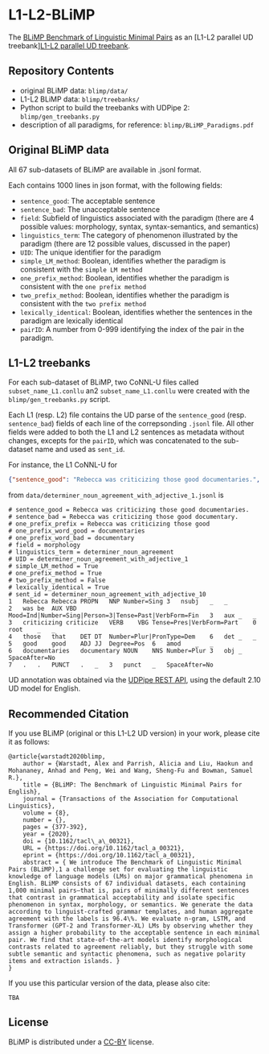 # L1-L2-BLiMP

The [BLiMP Benchmark of Linguistic Minimal Pairs](https://direct.mit.edu/tacl/article/doi/10.1162/tacl_a_00321/96452/BLiMP-The-Benchmark-of-Linguistic-Minimal-Pairs) as an [L1-L2 parallel UD treebank][L1-L2 parallel UD treebank](https://aclanthology.org/W17-6306/).

## Repository Contents
- original BLiMP data: `blimp/data/`
- L1-L2 BLiMP data: `blimp/treebanks/`
- Python script to build the treebanks with UDPipe 2: `blimp/gen_treebanks.py`
- description of all paradigms, for reference: ```blimp/BLiMP_Paradigms.pdf```

## Original BLiMP data

All 67 sub-datasets of BLiMP are available in .jsonl format.

Each contains 1000 lines in json format, with the following fields:
- `sentence_good`: The acceptable sentence 
- `sentence_bad`: The unacceptable sentence 
- `field`: Subfield of linguistics associated with the paradigm (there are 4 possible values: morphology, syntax, syntax-semantics, and semantics)
- `linguistics_term`: The category of phenomenon illustrated by the paradigm (there are 12 possible values, discussed in the paper)
- `UID`: The unique identifier for the paradigm 
- `simple_LM_method`: Boolean, identifies whether the paradigm is consistent with the `simple LM method` 
- `one_prefix_method`: Boolean, identifies whether the paradigm is consistent with the `one prefix method` 
- `two_prefix_method`: Boolean, identifies whether the paradigm is consistent with the `two prefix method`
- `lexically_identical`: Boolean, identifies whether the sentences in the paradigm are lexically identical
- `pairID`: A number from 0-999 identifying the index of the pair in the paradigm.

## L1-L2 treebanks
For each sub-dataset of BLiMP, two CoNNL-U files called `subset_name_L1.conllu` an2 `subset_name_L1.conllu` were created with the `blimp/gen_treebanks.py` script.

Each L1 (resp. L2) file contains the UD parse of the `sentence_good` (resp. `sentence_bad`) fields of each line of the correpsonding `.jsonl` file.
All other fields were added to both the L1 and L2 sentences as metadata without changes, excepts for the `pairID`, which was concatenated to the sub-dataset name and used as `sent_id`.  

For instance, the L1 CoNNL-U for  

```json
{"sentence_good": "Rebecca was criticizing those good documentaries.", "sentence_bad": "Rebecca was criticizing those good documentary.", "one_prefix_prefix": "Rebecca was criticizing those good", "one_prefix_word_good": "documentaries", "one_prefix_word_bad": "documentary", "field": "morphology", "linguistics_term": "determiner_noun_agreement", "UID": "determiner_noun_agreement_with_adjective_1", "simple_LM_method": true, "one_prefix_method": true, "two_prefix_method": false, "lexically_identical": true, "pairID": "0"}
```

from `data/determiner_noun_agreement_with_adjective_1.jsonl` is

```conllu
# sentence_good = Rebecca was criticizing those good documentaries.
# sentence_bad = Rebecca was criticizing those good documentary.
# one_prefix_prefix = Rebecca was criticizing those good
# one_prefix_word_good = documentaries
# one_prefix_word_bad = documentary
# field = morphology
# linguistics_term = determiner_noun_agreement
# UID = determiner_noun_agreement_with_adjective_1
# simple_LM_method = True
# one_prefix_method = True
# two_prefix_method = False
# lexically_identical = True
# sent_id = determiner_noun_agreement_with_adjective_10
1	Rebecca	Rebecca	PROPN	NNP	Number=Sing	3	nsubj	_	_
2	was	be	AUX	VBD	Mood=Ind|Number=Sing|Person=3|Tense=Past|VerbForm=Fin	3	aux	_	_
3	criticizing	criticize	VERB	VBG	Tense=Pres|VerbForm=Part	0	root	_	_
4	those	that	DET	DT	Number=Plur|PronType=Dem	6	det	_	_
5	good	good	ADJ	JJ	Degree=Pos	6	amod	_	_
6	documentaries	documentary	NOUN	NNS	Number=Plur	3	obj	_	SpaceAfter=No
7	.	.	PUNCT	.	_	3	punct	_	SpaceAfter=No
```

UD annotation was obtained via the [UDPipe REST API](https://lindat.mff.cuni.cz/services/udpipe/api-reference.php), using the default 2.10 UD model for English.


## Recommended Citation
If you use BLiMP (original or this L1-L2 UD version) in your work, please cite it as follows:

```
@article{warstadt2020blimp,
    author = {Warstadt, Alex and Parrish, Alicia and Liu, Haokun and Mohananey, Anhad and Peng, Wei and Wang, Sheng-Fu and Bowman, Samuel R.},
    title = {BLiMP: The Benchmark of Linguistic Minimal Pairs for English},
    journal = {Transactions of the Association for Computational Linguistics},
    volume = {8},
    number = {},
    pages = {377-392},
    year = {2020},
    doi = {10.1162/tacl\_a\_00321},
    URL = {https://doi.org/10.1162/tacl_a_00321},
    eprint = {https://doi.org/10.1162/tacl_a_00321},
    abstract = { We introduce The Benchmark of Linguistic Minimal Pairs (BLiMP),1 a challenge set for evaluating the linguistic knowledge of language models (LMs) on major grammatical phenomena in English. BLiMP consists of 67 individual datasets, each containing 1,000 minimal pairs—that is, pairs of minimally different sentences that contrast in grammatical acceptability and isolate specific phenomenon in syntax, morphology, or semantics. We generate the data according to linguist-crafted grammar templates, and human aggregate agreement with the labels is 96.4\%. We evaluate n-gram, LSTM, and Transformer (GPT-2 and Transformer-XL) LMs by observing whether they assign a higher probability to the acceptable sentence in each minimal pair. We find that state-of-the-art models identify morphological contrasts related to agreement reliably, but they struggle with some subtle semantic and syntactic phenomena, such as negative polarity items and extraction islands. }
}
```

If you use this particular version of the data, please also cite:

```
TBA
```

## License
BLiMP is distributed under a [CC-BY](https://creativecommons.org/licenses/by/4.0/) license.
